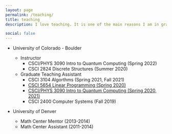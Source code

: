 ```yaml
---
layout: page
permalink: /teaching/
title: teaching
description: I love teaching. It is one of the main reasons I am in graduate school and one of my best skill sets. As a graduate student, I have started instructing courses, the most important being our undergraduate quantum computing course. I hope to continue developing and instructing this course as I progress beyond my PhD. Beyond instructing, I am one of the managers for CU Boulder's CS-wide TA staff. My duties focus on helping students with their pedagogy and teaching skills but I am also in charge of many behind the scenes details to support our large CS TA staff. I take pedagogy seriously and am always trying to improve my own teaching skills and those around me.

social: false
---
```


*  University of Colorado - Boulder
    * Instructor
        * CSCI/PHYS 3090 Intro to Quantum Computing (Spring 2022)
        * CSCI 2824 Discrete Structures (Summer 2020)
    * Graduate Teaching Assistant
        * CSCI 3104 Algorthms (Spring 2021, Fall 2021)
        * [CSCI 5654 Linear Programming (Spring 2020)](https://www.cs.colorado.edu/~srirams/courses/csci5654-spr20/index.html)
        * [CSCI/PHYS 3090 Intro to Quantum Computing (Spring 2020, 2021)](https://home.cs.colorado.edu/~alko5368/indexCSCI3090.html)
        * CSCI 2400 Computer Systems (Fall 2019)

* University of Denver
    * Math Center Mentor (2013-2014)
    * Math Center Assistant (2011-2014)
